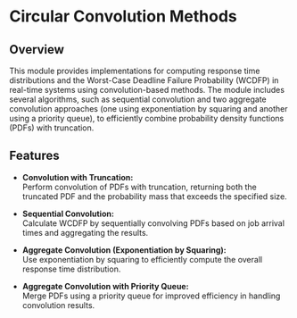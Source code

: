 # Circular Convolution Methods

## Overview

This module provides implementations for computing response time distributions and the Worst-Case Deadline Failure Probability (WCDFP) in real-time systems using convolution-based methods. The module includes several algorithms, such as sequential convolution and two aggregate convolution approaches (one using exponentiation by squaring and another using a priority queue), to efficiently combine probability density functions (PDFs) with truncation.

## Features

- **Convolution with Truncation:**  
  Perform convolution of PDFs with truncation, returning both the truncated PDF and the probability mass that exceeds the specified size.

- **Sequential Convolution:**  
  Calculate WCDFP by sequentially convolving PDFs based on job arrival times and aggregating the results.

- **Aggregate Convolution (Exponentiation by Squaring):**  
  Use exponentiation by squaring to efficiently compute the overall response time distribution.

- **Aggregate Convolution with Priority Queue:**  
  Merge PDFs using a priority queue for improved efficiency in handling convolution results.
